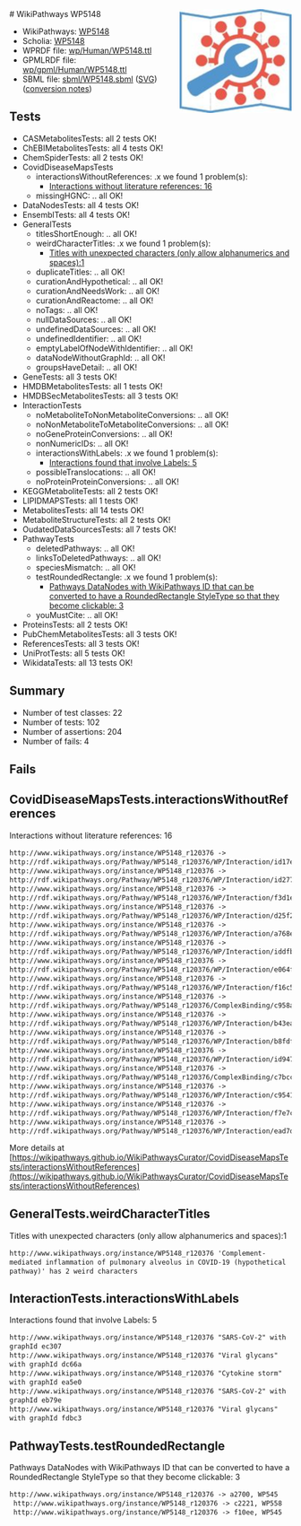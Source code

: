 <img style="float: right; width: 200px" src="../logo.png" />
# WikiPathways WP5148

* WikiPathways: [WP5148](https://identifiers.org/wikipathways:WP5148)
* Scholia: [WP5148](https://scholia.toolforge.org/wikipathways/WP5148)
* WPRDF file: [wp/Human/WP5148.ttl](../wp/Human/WP5148.ttl)
* GPMLRDF file: [wp/gpml/Human/WP5148.ttl](../wp/gpml/Human/WP5148.ttl)
* SBML file: [sbml/WP5148.sbml](../sbml/WP5148.sbml) ([SVG](../sbml/WP5148.svg)) ([conversion notes](../sbml/WP5148.txt))

## Tests
* CASMetabolitesTests: all 2 tests OK!
* ChEBIMetabolitesTests: all 4 tests OK!
* ChemSpiderTests: all 2 tests OK!
* CovidDiseaseMapsTests
    * interactionsWithoutReferences: .x we found 1 problem(s):
        * [Interactions without literature references: 16](#9701cce7)
    * missingHGNC: .. all OK!
* DataNodesTests: all 4 tests OK!
* EnsemblTests: all 4 tests OK!
* GeneralTests
    * titlesShortEnough: .. all OK!
    * weirdCharacterTitles: .x we found 1 problem(s):
        * [Titles with unexpected characters (only allow alphanumerics and spaces):1](#fda87b3f)
    * duplicateTitles: .. all OK!
    * curationAndHypothetical: .. all OK!
    * curationAndNeedsWork: .. all OK!
    * curationAndReactome: .. all OK!
    * noTags: .. all OK!
    * nullDataSources: .. all OK!
    * undefinedDataSources: .. all OK!
    * undefinedIdentifier: .. all OK!
    * emptyLabelOfNodeWithIdentifier: .. all OK!
    * dataNodeWithoutGraphId: .. all OK!
    * groupsHaveDetail: .. all OK!
* GeneTests: all 3 tests OK!
* HMDBMetabolitesTests: all 1 tests OK!
* HMDBSecMetabolitesTests: all 3 tests OK!
* InteractionTests
    * noMetaboliteToNonMetaboliteConversions: .. all OK!
    * noNonMetaboliteToMetaboliteConversions: .. all OK!
    * noGeneProteinConversions: .. all OK!
    * nonNumericIDs: .. all OK!
    * interactionsWithLabels: .x we found 1 problem(s):
        * [Interactions found that involve Labels: 5](#630d267c)
    * possibleTranslocations: .. all OK!
    * noProteinProteinConversions: .. all OK!
* KEGGMetaboliteTests: all 2 tests OK!
* LIPIDMAPSTests: all 1 tests OK!
* MetabolitesTests: all 14 tests OK!
* MetaboliteStructureTests: all 2 tests OK!
* OudatedDataSourcesTests: all 7 tests OK!
* PathwayTests
    * deletedPathways: .. all OK!
    * linksToDeletedPathways: .. all OK!
    * speciesMismatch: .. all OK!
    * testRoundedRectangle: .x we found 1 problem(s):
        * [Pathways DataNodes with WikiPathways ID that can be converted to have a RoundedRectangle StyleType so that they become clickable: 3](#9fbad3cd)
    * youMustCite: .. all OK!
* ProteinsTests: all 2 tests OK!
* PubChemMetabolitesTests: all 3 tests OK!
* ReferencesTests: all 3 tests OK!
* UniProtTests: all 5 tests OK!
* WikidataTests: all 13 tests OK!


## Summary

* Number of test classes: 22
* Number of tests: 102
* Number of assertions: 204
* Number of fails: 4

## Fails

<a name="9701cce7" />

## CovidDiseaseMapsTests.interactionsWithoutReferences

Interactions without literature references: 16
```
http://www.wikipathways.org/instance/WP5148_r120376 -> http://rdf.wikipathways.org/Pathway/WP5148_r120376/WP/Interaction/id17ed4807
http://www.wikipathways.org/instance/WP5148_r120376 -> http://rdf.wikipathways.org/Pathway/WP5148_r120376/WP/Interaction/id277783f4
http://www.wikipathways.org/instance/WP5148_r120376 -> http://rdf.wikipathways.org/Pathway/WP5148_r120376/WP/Interaction/f3d1e
http://www.wikipathways.org/instance/WP5148_r120376 -> http://rdf.wikipathways.org/Pathway/WP5148_r120376/WP/Interaction/d25f2
http://www.wikipathways.org/instance/WP5148_r120376 -> http://rdf.wikipathways.org/Pathway/WP5148_r120376/WP/Interaction/a768e
http://www.wikipathways.org/instance/WP5148_r120376 -> http://rdf.wikipathways.org/Pathway/WP5148_r120376/WP/Interaction/iddfbe5d5d
http://www.wikipathways.org/instance/WP5148_r120376 -> http://rdf.wikipathways.org/Pathway/WP5148_r120376/WP/Interaction/e064f
http://www.wikipathways.org/instance/WP5148_r120376 -> http://rdf.wikipathways.org/Pathway/WP5148_r120376/WP/Interaction/f16c5
http://www.wikipathways.org/instance/WP5148_r120376 -> http://rdf.wikipathways.org/Pathway/WP5148_r120376/ComplexBinding/c958a
http://www.wikipathways.org/instance/WP5148_r120376 -> http://rdf.wikipathways.org/Pathway/WP5148_r120376/WP/Interaction/b43ea
http://www.wikipathways.org/instance/WP5148_r120376 -> http://rdf.wikipathways.org/Pathway/WP5148_r120376/WP/Interaction/b8fdf
http://www.wikipathways.org/instance/WP5148_r120376 -> http://rdf.wikipathways.org/Pathway/WP5148_r120376/WP/Interaction/id947b8359
http://www.wikipathways.org/instance/WP5148_r120376 -> http://rdf.wikipathways.org/Pathway/WP5148_r120376/ComplexBinding/c7bcc
http://www.wikipathways.org/instance/WP5148_r120376 -> http://rdf.wikipathways.org/Pathway/WP5148_r120376/WP/Interaction/c9541
http://www.wikipathways.org/instance/WP5148_r120376 -> http://rdf.wikipathways.org/Pathway/WP5148_r120376/WP/Interaction/f7e7c
http://www.wikipathways.org/instance/WP5148_r120376 -> http://rdf.wikipathways.org/Pathway/WP5148_r120376/WP/Interaction/ead7d
```

More details at [https://wikipathways.github.io/WikiPathwaysCurator/CovidDiseaseMapsTests/interactionsWithoutReferences](https://wikipathways.github.io/WikiPathwaysCurator/CovidDiseaseMapsTests/interactionsWithoutReferences)

<a name="fda87b3f" />

## GeneralTests.weirdCharacterTitles

Titles with unexpected characters (only allow alphanumerics and spaces):1
```
http://www.wikipathways.org/instance/WP5148_r120376 'Complement-mediated inflammation of pulmonary alveolus in COVID-19 (hypothetical pathway)' has 2 weird characters
```

<a name="630d267c" />

## InteractionTests.interactionsWithLabels

Interactions found that involve Labels: 5
```
http://www.wikipathways.org/instance/WP5148_r120376 "SARS-CoV-2" with graphId ec307
http://www.wikipathways.org/instance/WP5148_r120376 "Viral glycans" with graphId dc66a
http://www.wikipathways.org/instance/WP5148_r120376 "Cytokine storm" with graphId ea5e0
http://www.wikipathways.org/instance/WP5148_r120376 "SARS-CoV-2" with graphId eb79e
http://www.wikipathways.org/instance/WP5148_r120376 "Viral glycans" with graphId fdbc3
```

<a name="9fbad3cd" />

## PathwayTests.testRoundedRectangle

Pathways DataNodes with WikiPathways ID that can be converted to have a RoundedRectangle StyleType so that they become clickable: 3
```
http://www.wikipathways.org/instance/WP5148_r120376 -> a2700, WP545
 http://www.wikipathways.org/instance/WP5148_r120376 -> c2221, WP558
 http://www.wikipathways.org/instance/WP5148_r120376 -> f10ee, WP545
 ```

